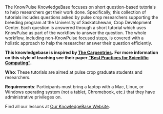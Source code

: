 The KnowPulse KnowledgeBase focuses on short question-based tutorials to help researchers get their work done. Specifically, this collection of tutorials includes questions asked by pulse crop researchers supporting the breeding program at the University of Saskatchewan, Crop Development Center. Each question is answered through a short tutorial which uses KnowPulse as part of the workflow to answer the question. The whole workflow, including non-KnowPulse focused steps, is covered with a holistic approach to help the researcher answer their question efficiently.

__This knowledgebase is inspired by [The Carpentries](https://carpentries.org/).__
__For more information on this style of teaching see their paper ["Best Practices for Scientific Computing"](http://journals.plos.org/plosbiology/article?id=10.1371/journal.pbio.1001745).__

**Who**: These tutorials are aimed at pulse crop graduate students and researchers.

**Requirements**: Participants must bring a laptop with a Mac, Linux, or Windows operating system (not a tablet, Chromebook, etc.) that they have administrative privileges on.

Find all our lessons at [Our KnowledgeBase Website](https://uofs-pulse-binfo.github.io/KnowPulse-KnowledgeBase/).
